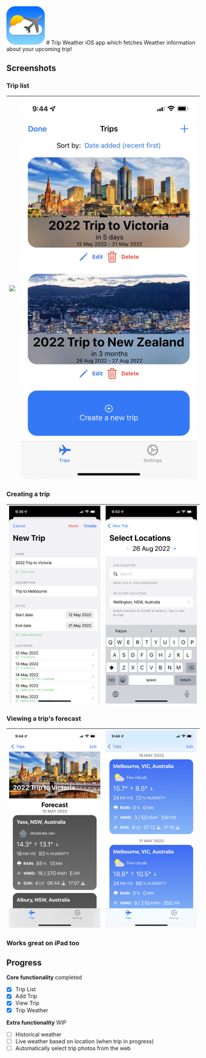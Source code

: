 <img src=https://raw.githubusercontent.com/jl-tech/trip-weather/main/logo/logo_rounded.png width="100"/>
# Trip Weather
iOS app which fetches Weather information about your upcoming trip!



## Screenshots
### Trip list
![](https://raw.githubusercontent.com/jl-tech/trip-weather/main/screenshots/TripList.png) |  ![](https://raw.githubusercontent.com/jl-tech/trip-weather/main/screenshots/TripListEdit.jpeg)
:-------------------------:|:-------------------------:
### Creating a trip
![](https://raw.githubusercontent.com/jl-tech/trip-weather/main/screenshots/NewTrip.png) |  ![](https://raw.githubusercontent.com/jl-tech/trip-weather/main/screenshots/SelectLocations.png)
:-------------------------:|:-------------------------:
### Viewing a trip's forecast
![](https://raw.githubusercontent.com/jl-tech/trip-weather/main/screenshots/ForecastTop.jpeg) |  ![](https://raw.githubusercontent.com/jl-tech/trip-weather/main/screenshots/ForecastDetail.jpeg)
:-------------------------:|:-------------------------:
### Works great on iPad too

## Progress
**Core functionality** completed
- [x] Trip List
- [x] Add Trip 
- [x] View Trip
- [x] Trip Weather

**Extra functionality** WIP
- [ ] Historical weather
- [ ] Live weather based on location (when trip in progress)
- [ ] Automatically select trip photos from the web

